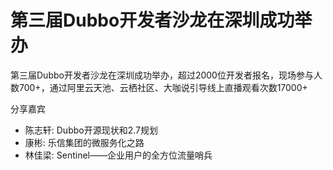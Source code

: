 # 第三届Dubbo开发者沙龙在深圳成功举办


第三届Dubbo开发者沙龙在深圳成功举办，超过2000位开发者报名，现场参与人数700+，通过阿里云天池、云栖社区、大咖说引导线上直播观看次数17000+

分享嘉宾
  * 陈志轩: Dubbo开源现状和2.7规划
  * 康彬: 乐信集团的微服务化之路
  * 林佳梁: Sentinel——企业用户的全方位流量哨兵 